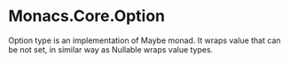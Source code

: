 # Monacs.Core.Option<T>

Option type is an implementation of Maybe monad. It wraps value that can be not set, in similar way as Nullable<T> wraps value types.
